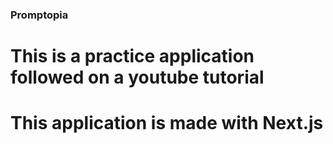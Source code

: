 ### Promptopia

# This is a practice application followed on a youtube tutorial
# This application is made with Next.js